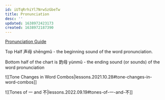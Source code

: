 ```yaml
---
id: iUTqRrhiYl7NrwSzGbeTw
title: Pronunciation
desc: ''
updated: 1638972423173
created: 1638972187390
---
```


[Pronunciation Guide](https://en.wikipedia.org/wiki/Pinyin#/media/File:Table_of_Hanyu_Pinyin_Syllables.png)

Top Half 声母 shēngmǔ - the beginning sound of the word pronunciation.

Bottom half of the chart is 韵母 yùnmǔ - the ending sound (or sounds) of the word pronunciation

![[Tone Changes in Word Combos|lessons.2021.10.28#tone-changes-in-word-combos]]

![[Tones of 一 and 不|lessons.2022.09.19#tones-of-一-and-不]]